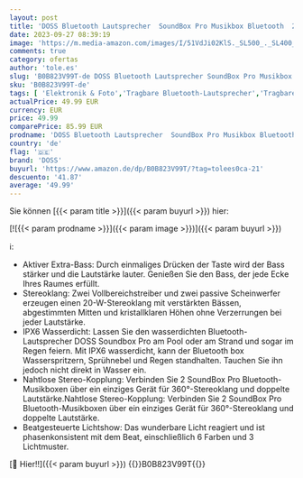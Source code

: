 ```yaml
---
layout: post
title: 'DOSS Bluetooth Lautsprecher  SoundBox Pro Musikbox Bluetooth  20W  Mehrfarbige Lichter  IPX6 Wasserdicht  20H Akku  kabellose Stereokopplung  Bluetooth Boxen für Handy  Draußen  Strand'
date: 2023-09-27 08:39:19
image: 'https://m.media-amazon.com/images/I/51VdJi02KlS._SL500_._SL400_.jpg'
comments: true
category: ofertas
author: 'tole.es'
slug: 'B0B823V99T-de DOSS Bluetooth Lautsprecher SoundBox Pro Musikbox...'
sku: 'B0B823V99T-de'
tags: [ 'Elektronik & Foto','Tragbare Bluetooth-Lautsprecher','Tragbare Geräte','Tragbare Lautsprecher & Audio-Docks','Zubehör für tragbare Geräte','doss','🇩🇪', ]
actualPrice: 49.99 EUR
currency: EUR
price: 49.99
comparePrice: 85.99 EUR
prodname: 'DOSS Bluetooth Lautsprecher  SoundBox Pro Musikbox Bluetooth  20W  Mehrfarbige Lichter  IPX6 Wasserdicht  20H Akku  kabellose Stereokopplung  Bluetooth Boxen für Handy  Draußen  Strand'
country: 'de'
flag: '🇩🇪'
brand: 'DOSS'
buyurl: 'https://www.amazon.de/dp/B0B823V99T/?tag=tolees0ca-21'
descuento: '41.87'
average: '49.99'
---
```


Sie können [{{< param title >}}]({{< param buyurl >}}) hier:

[![{{< param prodname >}}]({{< param image >}})]({{< param buyurl >}})

ℹ️:

- Aktiver Extra-Bass: Durch einmaliges Drücken der Taste wird der Bass stärker und die Lautstärke lauter. Genießen Sie den Bass, der jede Ecke Ihres Raumes erfüllt.
- Stereoklang: Zwei Vollbereichstreiber und zwei passive Scheinwerfer erzeugen einen 20-W-Stereoklang mit verstärkten Bässen, abgestimmten Mitten und kristallklaren Höhen ohne Verzerrungen bei jeder Lautstärke.
- IPX6 Wasserdicht: Lassen Sie den wasserdichten Bluetooth-Lautsprecher DOSS Soundbox Pro am Pool oder am Strand und sogar im Regen feiern. Mit IPX6 wasserdicht, kann der Bluetooth box Wasserspritzern, Sprühnebel und Regen standhalten. Tauchen Sie ihn jedoch nicht direkt in Wasser ein.
- Nahtlose Stereo-Kopplung: Verbinden Sie 2 SoundBox Pro Bluetooth-Musikboxen über ein einziges Gerät für 360°-Stereoklang und doppelte Lautstärke.Nahtlose Stereo-Kopplung: Verbinden Sie 2 SoundBox Pro Bluetooth-Musikboxen über ein einziges Gerät für 360°-Stereoklang und doppelte Lautstärke.
- Beatgesteuerte Lichtshow: Das wunderbare Licht reagiert und ist phasenkonsistent mit dem Beat, einschließlich 6 Farben und 3 Lichtmuster.

[🛒 Hier!!]({{< param buyurl >}})
{{<world>}}B0B823V99T{{</world>}}
